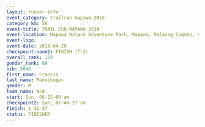 ```yaml
---
layout: runner-info 
event_category: trailrun-mapawa-2018 
category_km: 5K 
event-title: TRAIL RUN MAPAWA 2018 
event-location: Mapawa Nature Adventure Park, Mapawa, Malasag Cugman, Cagayan de Oro Philippines 
event-logo: 
event-date: 2018-04-29 
checkpoint-name2: FINISH (T-2) 
overall_rank: 129
gender_rank: 60
bib: 5046
first_name: Francis
last_name: Mansibugan
gender: M
team_name: N/A
start: Sun, 06-15-00 am
checkpoint2: Sun, 07-46-37 am
finish: 1-31-37
status: FINISHER
---
```

